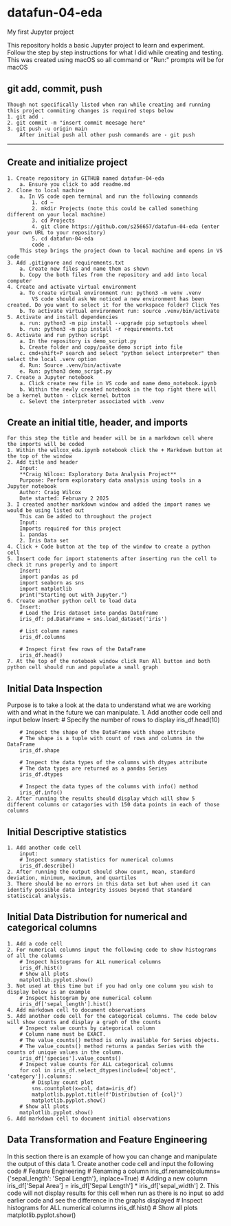 # datafun-04-eda
My first Jupyter project

This repository holds a basic Jupyter project to learn and experiment. Follow the step by step instructions for what I did while creating and testing. This was created using macOS so all command or "Run:" prompts will be for macOS

## git add, commit, push
    Though not specifically listed when ran while creating and running this project commiting changes is required steps below
    1. git add .
    2. git commit -m "insert commit meesage here"
    3. git push -u origin main
        After initial push all other push commands are - git push

---

## Create and initialize project
    1. Create repository in GITHUB named datafun-04-eda
        a. Ensure you click to add readme.md
    2. Clone to local machine
        a. In VS code open terminal and run the following commands
            1. cd ~
            2. mkdir Projects (note this could be called something different on your local machine)
            3. cd Projects
            4. git clone https://github.com/s256657/datafun-04-eda (enter your own URL to your repository)
            5. cd datafun-04-eda
            code .
        This step brings the project down to local machine and opens in VS code
    3. Add .gitignore and requirements.txt
        a. Create new files and name them as shown
        b. Copy the both files from the repository and add into local computer
    4. Create and activate virtual environment
        a. To create virtual environment run: python3 -m venv .venv
            VS code should ask We noticed a new environment has been created. Do you want to select it for the workspace folder? Click Yes
        b. To activate virtual environment run: source .venv/bin/activate
    5. Activate and install dependencies
        a. run: python3 -m pip install --upgrade pip setuptools wheel
        b. run: python3 -m pip install -r requirements.txt
    6. Activate and run python script
        a. In the repository is demo_script.py
        b. Create folder and copy/paste demo script into file
        c. cmd+shift+P search and select "python select interpreter" then select the local .venv option
        d. Run: Source .venv/bin/activate
        e. Run: python3 demo_script.py
    7. Create a Jupyter notebook
        a. Click create new file in VS code and name demo_notebook.ipynb
        b. Within the newly created notebook in the top right there will be a kernel button - click kernel button
        c. Selevt the interpreter associated with .venv

## Create an initial title, header, and imports
    For this step the title and header will be in a markdown cell where the imports will be coded
    1. Within the wilcox_eda.ipynb notebook click the + Markdown button at the top of the window
    2. Add title and header
        Input:
        **Craig Wilcox: Exploratory Data Analysis Project**
        Purpose: Perform exploratory data analysis using tools in a Jupyter notebook
        Author: Craig Wilcox
        Date started: February 2 2025
    3. I created another markdown window and added the import names we would be using listed out
        This can be added to throughout the project
        Input:
        Imports required for this project
        1. pandas
        2. Iris Data set
    4. Click + Code button at the top of the window to create a python cell
    5. Insert code for import statements after inserting run the cell to check it runs properly and to import
        Insert:
        import pandas as pd
        import seaborn as sns
        import matplotlib
        print("Starting out with Jupyter.")
    6. Create another python cell to load data
        Insert:
        # Load the Iris dataset into pandas DataFrame
        iris_df: pd.DataFrame = sns.load_dataset('iris')

        # List column names
        iris_df.columns

        # Inspect first few rows of the DataFrame
        iris_df.head()
    7. At the top of the notebook window click Run All button and both python cell should run and populate a small graph

## Initial Data Inspection
Purpose is to take a look at the data to understand what we are working with and what in the future we can manipulate.
    1. Add another code cell and input below
        Insert:
        # Specify the number of rows to display
        iris_df.head(10)

        # Inspect the shape of the DataFrame with shape attribute
        # The shape is a tuple with count of rows and columns in the DataFrame
        iris_df.shape

        # Inspect the data types of the columns with dtypes attribute
        # The data types are returned as a pandas Series
        iris_df.dtypes

        # Inspect the data types of the columns with info() method
        iris_df.info()
    2. After running the results should display which will show 5 different columns or catagories with 150 data points in each of those columns

## Initial Descriptive statistics
    1. Add another code cell 
        input:
        # Inspect summary statistics for numerical columns
        iris_df.describe()
    2. After running the output should show count, mean, standard deviation, minimum, maximum, and quartiles
    3. There should be no errors in this data set but when used it can identify possible data integrity issues beyond that standard statiscical analysis.
## Initial Data Distribution for numerical and categorical columns
    1. Add a code cell
    2. For numerical columns input the following code to show histograms of all the columns
        # Inspect histograms for ALL numerical columns
        iris_df.hist()
        # Show all plots
        matplotlib.pyplot.show()
    3. Not used at this time but if you had only one column you wish to display below is an example
        # Inspect histogram by one numerical column
        iris_df['sepal_length'].hist()
    4. Add markdown cell to document observations
    5. Add another code cell for the categorical columns. The code below will show counts and display a graph of the counts
        # Inspect value counts by categorical column
        # Column name must be EXACT.
        # The value_counts() method is only available for Series objects.
        # The value_counts() method returns a pandas Series with the counts of unique values in the column.
        iris_df['species'].value_counts()
        # Inspect value counts for ALL categorical columns
        for col in iris_df.select_dtypes(include=['object', 'category']).columns:
            # Display count plot
            sns.countplot(x=col, data=iris_df)
            matplotlib.pyplot.title(f'Distribution of {col}')
            matplotlib.pyplot.show()
        # Show all plots
        matplotlib.pyplot.show()
    6. Add markdown cell to document initial observations
## Data Transformation and Feature Engineering
 In this section there is an example of how you can change and manipulate the output of this data
    1. Create another code cell and input the following code
        # Feature Engineering
        # Renaming a column
        iris_df.rename(columns={'sepal_length': 'Sepal Length'}, inplace=True)
        # Adding a new column
        iris_df['Sepal Area'] = iris_df['Sepal Length'] * iris_df['sepal_width']
    2. This code will not display results for this cell when run as there is no input so add earlier code and see the difference in the graphs displayed
        # Inspect histograms for ALL numerical columns
        iris_df.hist()
        # Show all plots
        matplotlib.pyplot.show()
